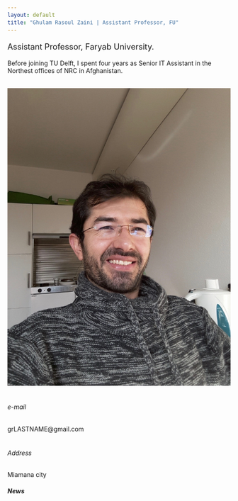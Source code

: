 ```yaml
---
layout: default
title: "Ghulam Rasoul Zaini | Assistant Professor, FU"
---
```


<!-- - - - - - - - - - - - - - - - -->


<div id="top" class="row">
<div class="col-sm-8">


<p class="lead" style="font-size: 130%">
Assistant Professor, Faryab University.
</p>

<p style="text-align: justify;">

Before joining TU Delft, I spent four years as Senior IT Assistant in the Northest offices of NRC in Afghanistan.
</p>

<p style="text-align: justify;">
</p>

<div class="alert alert-warning" role="alert" markdown="1">
 
</div>

</div>

<div class="col-md-4">
<br/>
      <img src="assets/Rasoul.jpg" class="img-thumbnail" alt="Ghulam Rasoul Zaini">
<br/><br/>
<!-- <div class="col-sm-3"> -->
<h6> <span class="fa fa-envelope"></span> e-mail</h6>
grLASTNAME@gmail.com
<br/><br/>
<h6> <span class="fa fa-map-marker"></span> Address</h6>
Miamana city
</div>


</div>



<!-- - - - - - - - - - - - - - - - -->
<div class="row-fluid">
    <div id="news" class="row">
    <div style="text-align: justify;" class="col-sm-12">
<h5>News</h5>

<section markdown="1">

</section>

    
   
</div>
</div>
</div>
















